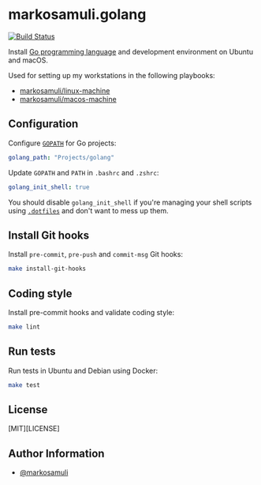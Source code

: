 # markosamuli.golang

[![Build Status](https://travis-ci.org/markosamuli/ansible-golang.svg?branch=master)](https://travis-ci.org/markosamuli/ansible-golang)

Install [Go programming language] and development
environment on Ubuntu and macOS.

Used for setting up my workstations in the following playbooks:

- [markosamuli/linux-machine][linux-machine]
- [markosamuli/macos-machine][macos-machine]

[Go programming language]: https://golang.org/
[linux-machine]: https://github.com/markosamuli/linux-machine
[macos-machine]: https://github.com/markosamuli/macos-machine

## Configuration

Configure [`GOPATH`][GOPATH] for Go projects:

```yaml
golang_path: "Projects/golang"
```

Update `GOPATH` and `PATH` in `.bashrc` and `.zshrc`:

```yaml
golang_init_shell: true
```

You should disable `golang_init_shell` if you're managing your shell
scripts using [`.dotfiles`][dotfiles] and don't want to mess up them.

[GOPATH]: https://github.com/golang/go/wiki/GOPATH
[dotfiles]: https://dotfiles.github.io

## Install Git hooks

Install `pre-commit`, `pre-push` and `commit-msg` Git hooks:

```bash
make install-git-hooks
```

## Coding style

Install pre-commit hooks and validate coding style:

```bash
make lint
```

## Run tests

Run tests in Ubuntu and Debian using Docker:

```bash
make test
```

## License

[MIT][LICENSE]

## Author Information

- [@markosamuli](https://github.com/markosamuli)
